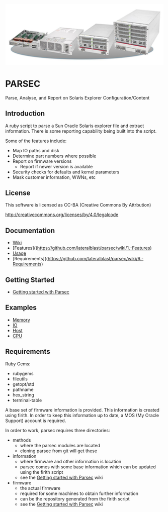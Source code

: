 ![alt tag](https://raw.githubusercontent.com/lateralblast/parsec/master/sparc_t5.png)

PARSEC
======

Parse, Analyse, and Report on Solaris Explorer Configuration/Content

Introduction
------------

A ruby script to parse a Sun Oracle Solaris explorer file and extract information.
There is some reporting capability being built into the script.

Some of the features include:

- Map IO paths and disk
- Determine part numbers where possible
- Report on firmware versions
  - Report if newer version is available
- Security checks for defaults and kernel parameters
- Mask customer information, WWNs, etc

License
-------

This software is licensed as CC-BA (Creative Commons By Attrbution)

http://creativecommons.org/licenses/by/4.0/legalcode


Documentation
-------------

- [Wiki](https://github.com/lateralblast/parsec/wiki)
- [Features]((https://github.com/lateralblast/parsec/wiki/1.-Features)
- [Usage](https://github.com/lateralblast/parsec/wiki/2.-Usage)
- [Requirements]((https://github.com/lateralblast/parsec/wiki/6.-Requirements)

Getting Started
---------------

- [Getting started with Parsec](https://github.com/lateralblast/parsec/wiki/3.-Getting-Started)

Examples
--------

- [Memory](https://github.com/lateralblast/parsec/wiki/4.1-Memory)
- [IO](https://github.com/lateralblast/parsec/wiki/4.2-IO)
- [Host](https://github.com/lateralblast/parsec/wiki/4.3-Host)
- [CPU](https://github.com/lateralblast/parsec/wiki/4.4-CPU)

Requirements
------------

Ruby Gems:

- rubygems
- fileutils
- getopt/std
- pathname
- hex_string
- terminal-table

A base set of firmware information is provided. This information is created using firith.
In order to keep this information up to date, a MOS (My Oracle Support) account is required.

In order to work, parsec requires three directories:

- methods
  - where the parsec modules are located
  - cloning parsec from git will get these
- information
  - where firmware and other information is location
  - parsec comes with some base information which can be updated using the firith script
  - see the [Getting started with Parsec](https://github.com/lateralblast/parsec/wiki/3.-Getting-Started) wiki
- firmware
  - the actual firmware
  - required for some machines to obtain further information
  - can be the repository generated from the firith script
  - see the [Getting started with Parsec](https://github.com/lateralblast/parsec/wiki/3.-Getting-Started) wiki


